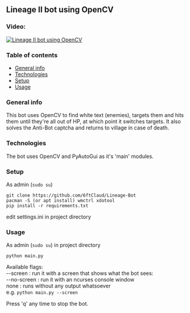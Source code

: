 ## Lineage II bot using OpenCV  
### Video:
[![Lineage II bot using OpenCV](https://i.imgur.com/6iqhHLB.png)](http://www.youtube.com/watch?v=1KS7z7Z_g8Y)  
### Table of contents  
* [General info](#general-info)  
* [Technologies](#technologies)  
* [Setup](#setup)  
* [Usage](#usage)  
### General info  
This bot uses OpenCV to find white text (enemies), targets them and hits them until they're all out of HP, at which point it switches targets. It also solves the Anti-Bot captcha and returns to village in case of death.  
### Technologies  
The bot uses OpenCV and PyAutoGui as it's 'main' modules.  
### Setup  
As admin (`sudo su`)  
```  
git clone https://github.com/6ftClaud/Lineage-Bot  
pacman -S (or apt install) wmctrl xdotool  
pip install -r requirements.txt  
```  
edit settings.ini in project directory  
### Usage  
As admin (`sudo su`) in project directory  
```  
python main.py
```  
Available flags:  
--screen : run it with a screen that shows what the bot sees:  
--no-screen : run it with an ncurses console window  
none : runs without any output whatsoever  
e.g. `python main.py --screen`  
  
Press 'q' any time to stop the bot.  
